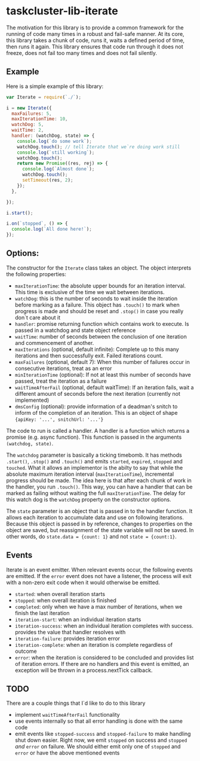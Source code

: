 # taskcluster-lib-iterate
The motivation for this library is to provide a common framework for the running
of code many times in a robust and fail-safe manner.  At its core, this library
takes a chunk of code, runs it, waits a defined period of time, then runs it
again.  This library ensures that code run through it does not freeze, does not
fail too many times and does not fail silently.

## Example
Here is a simple example of this library:

```javascript
var Iterate = require(`./`);

i = new Iterate({
  maxFailures: 5,
  maxIterationTime: 10,
  watchDog: 5,
  waitTime: 2,
  handler: (watchDog, state) => {
    console.log(`do some work`);
    watchDog.touch(); // tell Iterate that we`re doing work still
    console.log(`still working`);
    watchDog.touch();
    return new Promise((res, rej) => {
      console.log(`Almost done`);
      watchDog.touch();
      setTimeout(res, 2);
    });
  },

});

i.start();

i.on(`stopped`, () => {
  console.log(`All done here!`);
});
```

## Options:
The constructor for the `Iterate` class takes an object.  The object interprets
the following properties:

* `maxIterationTime`: the absolute upper bounds for an iteration interval.
  This time is exclusive of the time we wait between iterations.
* `watchDog`: this is the number of seconds to wait inside the iteration
  before marking as a failure.  This object has `.touch()` to mark when
  progress is made and should be reset and `.stop()` in case you really
  don`t care about it
* `handler`: promise returning function which contains work to execute.
  Is passed in a watchdog and state object reference
* `waitTime`: number of seconds between the conclusion of one iteration
  and commencement of another.
* `maxIterations` (optional, default infinite): Complete up to this many 
  iterations and then successfully exit.  Failed iterations count.
* `maxFailures` (optional, default 7): When this number of failures occur
  in consecutive iterations, treat as an error
* `minIterationTime` (optional): If not at least this number of seconds
  have passed, treat the iteration as a failure
* `waitTimeAfterFail` (optional, default waitTime): If an iteration fails,
  wait a different amount of seconds before the next iteration (currently not
  implemented)
* `dmsConfig` (optional): provide information of a deadman's snitch to
  inform of the completion of an iteration.  This is an object of shape
  `{apiKey: '...', snitchUrl: '...'}`

The code to run is called a handler.  A handler is a function which returns a
promise (e.g. async function).  This function is passed in the arguments
`(watchdog, state)`.

The `watchdog` parameter is basically a ticking timebomb.  It has methods
`.start()`, `.stop()` and `.touch()` and emits `started`, `expired`, `stopped`
and `touched`.  What it allows an implementor is the abilty to say that while
the absolute maximum iteration interval (`maxIterationTime`), incremental 
progress should be made.  The idea here is that after each chunk of work in the
handler, you run `.touch()`.  This way, you can have a handler that can be
marked as failing without waiting the full `maxIterationTime`.  The delay for
this watch dog is the `watchDog` property on the constructor options.

The `state` parameter is an object that is passed in to the handler function.
It allows each iteration to accumulate data and use on following iterations.
Because this object is passed in by reference, changes to properties on the
object are saved, but reassignment of the state variable will not be saved. In
other words, do `state.data = {count: 1}` and not `state = {count:1}`.

## Events

Iterate is an event emitter.  When relevant events occur, the following events
are emitted.  If the `error` event does not have a listener, the process will
exit with a non-zero exit code when it would otherwise be emitted.

* `started`: when overall iteration starts
* `stopped`: when overall iteration is finished
* `completed`: only when we have a max number of iterations, when we
  finish the last iteration
* `iteration-start`: when an individual iteration starts
* `iteration-success`: when an individual iteration completes with
  success.  provides the value that handler resolves with
* `iteration-failure`: provides iteration error
* `iteration-complete`: when an iteration is complete regardless of outcome
* `error`: when the iteration is considered to be concluded and provides
  list of iteration errors.  If there are no handlers and this event is
  emitted, an exception will be thrown in a process.nextTick callback.

## TODO
There are a couple things that I`d like to do to this library

* implement `waitTimeAfterFail` functionality
* use events internally so that all error handling is done with the same code
* emit events like `stopped-success` and `stopped-failure` to make handling shut
  down easier.  Right now, we emit `stopped` on success and `stopped` *and*
  `error` on failure.  We should either emit only one of `stopped` and `error`
  or have the above mentioned events


